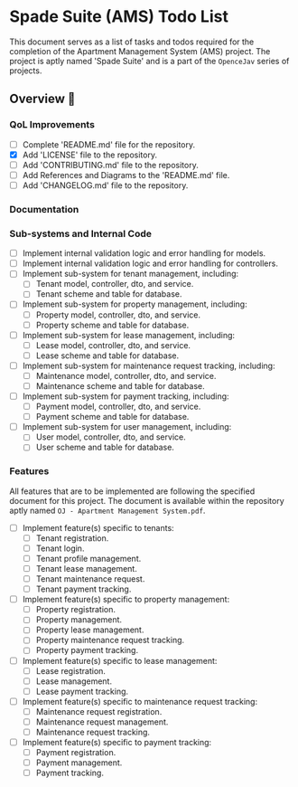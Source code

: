 # Spade Suite (AMS) Todo List

This document serves as a list of tasks and todos required for the completion of 
the Apartment Management System (AMS) project. The project is aptly named 'Spade Suite'
and is a part of the `OpenceJav` series of projects.

## Overview 📝

### QoL Improvements

- [ ] Complete 'README.md' file for the repository.
- [x] Add 'LICENSE' file to the repository.
- [ ] Add 'CONTRIBUTING.md' file to the repository.
- [ ] Add References and Diagrams to the 'README.md' file.
- [ ] Add 'CHANGELOG.md' file to the repository.

### Documentation

### Sub-systems and Internal Code

- [ ] Implement internal validation logic and error handling for models.
- [ ] Implement internal validation logic and error handling for controllers.
- [ ] Implement sub-system for tenant management, including:
  - [ ] Tenant model, controller, dto, and service.
  - [ ] Tenant scheme and table for database.
- [ ] Implement sub-system for property management, including:
  - [ ] Property model, controller, dto, and service.
  - [ ] Property scheme and table for database.
- [ ] Implement sub-system for lease management, including:
  - [ ] Lease model, controller, dto, and service.
  - [ ] Lease scheme and table for database.
- [ ] Implement sub-system for maintenance request tracking, including:
  - [ ] Maintenance model, controller, dto, and service.
  - [ ] Maintenance scheme and table for database.
- [ ] Implement sub-system for payment tracking, including:
  - [ ] Payment model, controller, dto, and service.
  - [ ] Payment scheme and table for database.
- [ ] Implement sub-system for user management, including:
  - [ ] User model, controller, dto, and service.
  - [ ] User scheme and table for database.

### Features

All features that are to be implemented are following the specified document for this
project. The document is available within the repository aptly named `OJ - Apartment Management System.pdf`.

- [ ] Implement feature(s) specific to tenants:
  - [ ] Tenant registration.
  - [ ] Tenant login.
  - [ ] Tenant profile management.
  - [ ] Tenant lease management.
  - [ ] Tenant maintenance request.
  - [ ] Tenant payment tracking.
- [ ] Implement feature(s) specific to property management:
  - [ ] Property registration.
  - [ ] Property management.
  - [ ] Property lease management.
  - [ ] Property maintenance request tracking.
  - [ ] Property payment tracking.
- [ ] Implement feature(s) specific to lease management:
    - [ ] Lease registration.
    - [ ] Lease management.
    - [ ] Lease payment tracking.
- [ ] Implement feature(s) specific to maintenance request tracking:
    - [ ] Maintenance request registration.
    - [ ] Maintenance request management.
    - [ ] Maintenance request tracking.
- [ ] Implement feature(s) specific to payment tracking:
    - [ ] Payment registration.
    - [ ] Payment management.
    - [ ] Payment tracking.